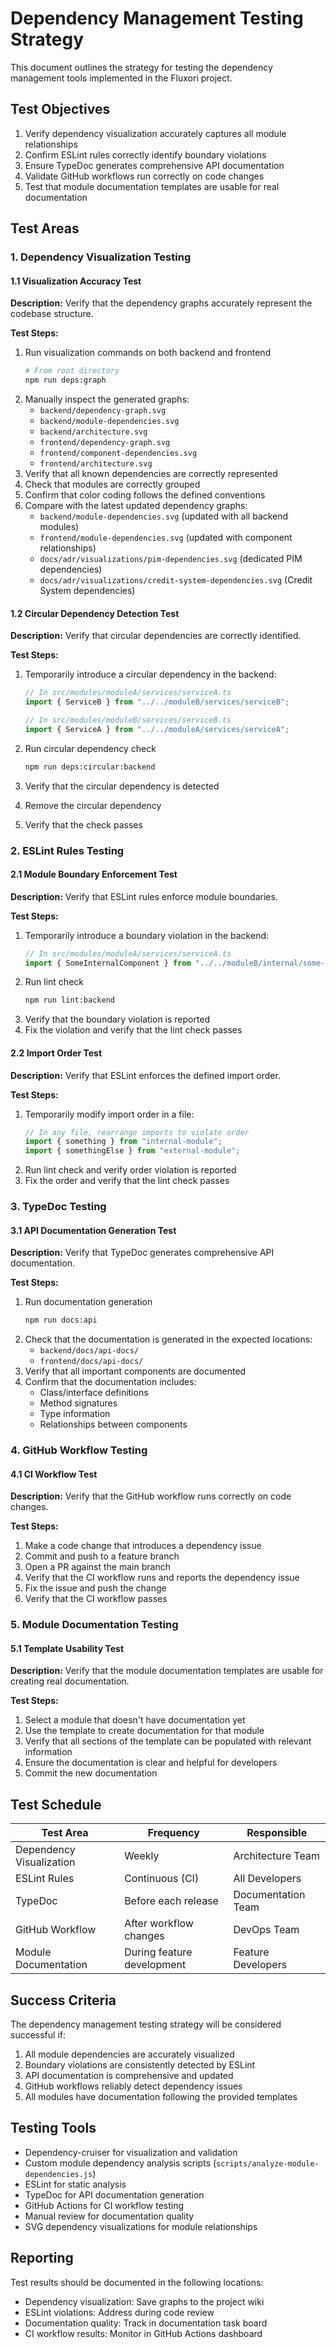 # Dependency Management Testing Strategy

This document outlines the strategy for testing the dependency management tools implemented in the Fluxori project.

## Test Objectives

1. Verify dependency visualization accurately captures all module relationships
2. Confirm ESLint rules correctly identify boundary violations
3. Ensure TypeDoc generates comprehensive API documentation
4. Validate GitHub workflows run correctly on code changes
5. Test that module documentation templates are usable for real documentation

## Test Areas

### 1. Dependency Visualization Testing

#### 1.1 Visualization Accuracy Test

**Description:** Verify that the dependency graphs accurately represent the codebase structure.

**Test Steps:**

1. Run visualization commands on both backend and frontend
   ```bash
   # From root directory
   npm run deps:graph
   ```
2. Manually inspect the generated graphs:
   - `backend/dependency-graph.svg`
   - `backend/module-dependencies.svg`
   - `backend/architecture.svg`
   - `frontend/dependency-graph.svg`
   - `frontend/component-dependencies.svg`
   - `frontend/architecture.svg`
3. Verify that all known dependencies are correctly represented
4. Check that modules are correctly grouped
5. Confirm that color coding follows the defined conventions
6. Compare with the latest updated dependency graphs:
   - `backend/module-dependencies.svg` (updated with all backend modules)
   - `frontend/module-dependencies.svg` (updated with component relationships)
   - `docs/adr/visualizations/pim-dependencies.svg` (dedicated PIM dependencies)
   - `docs/adr/visualizations/credit-system-dependencies.svg` (Credit System dependencies)

#### 1.2 Circular Dependency Detection Test

**Description:** Verify that circular dependencies are correctly identified.

**Test Steps:**

1. Temporarily introduce a circular dependency in the backend:

   ```typescript
   // In src/modules/moduleA/services/serviceA.ts
   import { ServiceB } from "../../moduleB/services/serviceB";

   // In src/modules/moduleB/services/serviceB.ts
   import { ServiceA } from "../../moduleA/services/serviceA";
   ```

2. Run circular dependency check
   ```bash
   npm run deps:circular:backend
   ```
3. Verify that the circular dependency is detected
4. Remove the circular dependency
5. Verify that the check passes

### 2. ESLint Rules Testing

#### 2.1 Module Boundary Enforcement Test

**Description:** Verify that ESLint rules enforce module boundaries.

**Test Steps:**

1. Temporarily introduce a boundary violation in the backend:
   ```typescript
   // In src/modules/moduleA/services/serviceA.ts
   import { SomeInternalComponent } from "../../moduleB/internal/some-internal.component";
   ```
2. Run lint check
   ```bash
   npm run lint:backend
   ```
3. Verify that the boundary violation is reported
4. Fix the violation and verify that the lint check passes

#### 2.2 Import Order Test

**Description:** Verify that ESLint enforces the defined import order.

**Test Steps:**

1. Temporarily modify import order in a file:
   ```typescript
   // In any file, rearrange imports to violate order
   import { something } from "internal-module";
   import { somethingElse } from "external-module";
   ```
2. Run lint check and verify order violation is reported
3. Fix the order and verify that the lint check passes

### 3. TypeDoc Testing

#### 3.1 API Documentation Generation Test

**Description:** Verify that TypeDoc generates comprehensive API documentation.

**Test Steps:**

1. Run documentation generation
   ```bash
   npm run docs:api
   ```
2. Check that the documentation is generated in the expected locations:
   - `backend/docs/api-docs/`
   - `frontend/docs/api-docs/`
3. Verify that all important components are documented
4. Confirm that the documentation includes:
   - Class/interface definitions
   - Method signatures
   - Type information
   - Relationships between components

### 4. GitHub Workflow Testing

#### 4.1 CI Workflow Test

**Description:** Verify that the GitHub workflow runs correctly on code changes.

**Test Steps:**

1. Make a code change that introduces a dependency issue
2. Commit and push to a feature branch
3. Open a PR against the main branch
4. Verify that the CI workflow runs and reports the dependency issue
5. Fix the issue and push the change
6. Verify that the CI workflow passes

### 5. Module Documentation Testing

#### 5.1 Template Usability Test

**Description:** Verify that the module documentation templates are usable for creating real documentation.

**Test Steps:**

1. Select a module that doesn't have documentation yet
2. Use the template to create documentation for that module
3. Verify that all sections of the template can be populated with relevant information
4. Ensure the documentation is clear and helpful for developers
5. Commit the new documentation

## Test Schedule

| Test Area                | Frequency                  | Responsible        |
| ------------------------ | -------------------------- | ------------------ |
| Dependency Visualization | Weekly                     | Architecture Team  |
| ESLint Rules             | Continuous (CI)            | All Developers     |
| TypeDoc                  | Before each release        | Documentation Team |
| GitHub Workflow          | After workflow changes     | DevOps Team        |
| Module Documentation     | During feature development | Feature Developers |

## Success Criteria

The dependency management testing strategy will be considered successful if:

1. All module dependencies are accurately visualized
2. Boundary violations are consistently detected by ESLint
3. API documentation is comprehensive and updated
4. GitHub workflows reliably detect dependency issues
5. All modules have documentation following the provided templates

## Testing Tools

- Dependency-cruiser for visualization and validation
- Custom module dependency analysis scripts (`scripts/analyze-module-dependencies.js`)
- ESLint for static analysis
- TypeDoc for API documentation generation
- GitHub Actions for CI workflow testing
- Manual review for documentation quality
- SVG dependency visualizations for module relationships

## Reporting

Test results should be documented in the following locations:

- Dependency visualization: Save graphs to the project wiki
- ESLint violations: Address during code review
- Documentation quality: Track in documentation task board
- CI workflow results: Monitor in GitHub Actions dashboard

